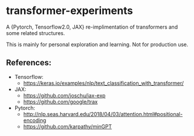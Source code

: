 # transformer-experiments

A {Pytorch, Tensorflow2.0, JAX} re-implimentation of transformers and some related structures.

This is mainly for personal exploration and learning. Not for production use.

## References:
 - Tensorflow:
    - https://keras.io/examples/nlp/text_classification_with_transformer/
 - JAX:
    - https://github.com/joschu/jax-exp
    - https://github.com/google/trax
 - Pytorch:
     - http://nlp.seas.harvard.edu/2018/04/03/attention.html#positional-encoding
     - https://github.com/karpathy/minGPT